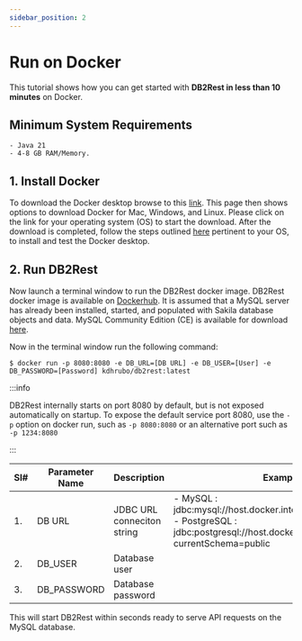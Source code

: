 ```yaml
---
sidebar_position: 2
---
```


# Run on Docker

This tutorial shows how you can get started with **DB2Rest in less than 10 minutes** on Docker.

## Minimum System Requirements

    - Java 21
    - 4-8 GB RAM/Memory.

## 1. Install Docker

To download the Docker desktop browse to this [link](https://www.docker.com/get-started/). This page then shows options
to download Docker for Mac, Windows, and Linux. Please click on the link for your operating system (OS) to start the download.
After the download is completed, follow the steps outlined [here](https://docs.docker.com/desktop/) pertinent to your OS, to install and test the Docker desktop.

## 2. Run DB2Rest

Now launch a terminal window to run the DB2Rest docker image. DB2Rest docker image is available on [Dockerhub](https://hub.docker.com/repository/docker/kdhrubo/db2rest/general).
It is assumed that a MySQL server has already been installed, started, and populated with Sakila database objects and data. MySQL Community Edition (CE) is available for download [here](https://dev.mysql.com/downloads/).

Now in the terminal window run the following command:

```Shell
$ docker run -p 8080:8080 -e DB_URL=[DB URL] -e DB_USER=[User] -e DB_PASSWORD=[Password] kdhrubo/db2rest:latest
``` 

:::info

DB2Rest internally starts on port 8080 by default, but is not exposed automatically on startup.
To expose the default service port 8080, use the `-p` option on docker run, such as `-p 8080:8080` or an alternative port such as `-p 1234:8080`

:::

| Sl# | Parameter Name | Description                | Example                                                                                                                                                  |
|-----|----------------|----------------------------|----------------------------------------------------------------------------------------------------------------------------------------------------------|
| 1.  | DB URL         | JDBC URL conneciton string | - MySQL : jdbc:mysql://host.docker.internal:3306/sakila     <br/> - PostgreSQL : jdbc:postgresql://host.docker.internal:5432/sakila?currentSchema=public |
| 2.  | DB_USER        | Database user              |                                                                                                                                                          |
| 3.  | DB_PASSWORD    | Database password          |                                                                                                                                                          |     

This will start DB2Rest within seconds ready to serve API requests on the MySQL database.
